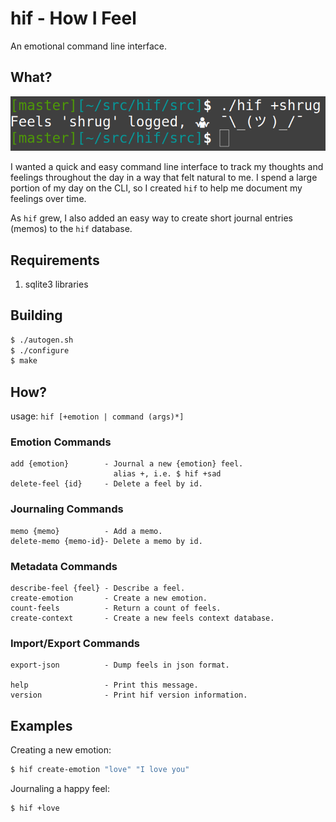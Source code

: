 # hif - How I Feel

An emotional command line interface.

## What?

![shrug](/media/shrug.png?raw=true "shrug")

I wanted a quick and easy command line interface to track my thoughts and
feelings throughout the day in a way that felt natural to me. I spend a large
portion of my day on the CLI, so I created `hif` to help me document my
feelings over time.

As `hif` grew, I also added an easy way to create short journal entries (memos)
to the `hif` database.

## Requirements

1. sqlite3 libraries

## Building

```bash
$ ./autogen.sh
$ ./configure
$ make
```

## How?
usage: `hif [+emotion | command (args)*]`

### Emotion Commands
	add {emotion}        - Journal a new {emotion} feel.
	                       alias +, i.e. $ hif +sad
	delete-feel {id}     - Delete a feel by id.

### Journaling Commands
	memo {memo}          - Add a memo.
	delete-memo {memo-id}- Delete a memo by id.

### Metadata Commands
	describe-feel {feel} - Describe a feel.
	create-emotion       - Create a new emotion.
	count-feels          - Return a count of feels.
	create-context       - Create a new feels context database.

### Import/Export Commands
	export-json          - Dump feels in json format.

	help                 - Print this message.
	version              - Print hif version information.

## Examples

Creating a new emotion:

```bash
$ hif create-emotion "love" "I love you"
```

Journaling a happy feel:
```bash
$ hif +love
```
